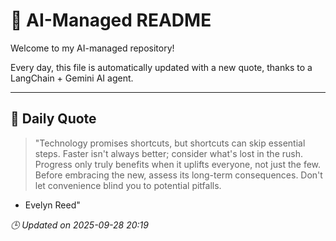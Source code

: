# 🧠 AI-Managed README

Welcome to my AI-managed repository!

Every day, this file is automatically updated with a new quote, thanks to a LangChain + Gemini AI agent.

---

## 📅 Daily Quote

> "Technology promises shortcuts, but shortcuts can skip essential steps.
Faster isn't always better; consider what's lost in the rush.
Progress only truly benefits when it uplifts everyone, not just the few.
Before embracing the new, assess its long-term consequences.
Don't let convenience blind you to potential pitfalls.

- Evelyn Reed"

*🕒 Updated on 2025-09-28 20:19*